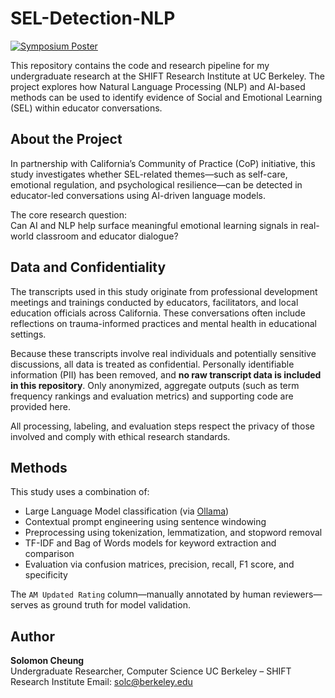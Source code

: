 # SEL-Detection-NLP

[![Symposium Poster](./data/symposium_poster.png)](./data/symposium_poster.png)

This repository contains the code and research pipeline for my undergraduate research at the SHIFT Research Institute at UC Berkeley. The project explores how Natural Language Processing (NLP) and AI-based methods can be used to identify evidence of Social and Emotional Learning (SEL) within educator conversations.

## About the Project

In partnership with California’s Community of Practice (CoP) initiative, this study investigates whether SEL-related themes—such as self-care, emotional regulation, and psychological resilience—can be detected in educator-led conversations using AI-driven language models.

The core research question:  
Can AI and NLP help surface meaningful emotional learning signals in real-world classroom and educator dialogue?

## Data and Confidentiality

The transcripts used in this study originate from professional development meetings and trainings conducted by educators, facilitators, and local education officials across California. These conversations often include reflections on trauma-informed practices and mental health in educational settings.

Because these transcripts involve real individuals and potentially sensitive discussions, all data is treated as confidential. Personally identifiable information (PII) has been removed, and **no raw transcript data is included in this repository**. Only anonymized, aggregate outputs (such as term frequency rankings and evaluation metrics) and supporting code are provided here.

All processing, labeling, and evaluation steps respect the privacy of those involved and comply with ethical research standards.

## Methods

This study uses a combination of:
- Large Language Model classification (via [Ollama](https://ollama.com/))
- Contextual prompt engineering using sentence windowing
- Preprocessing using tokenization, lemmatization, and stopword removal
- TF-IDF and Bag of Words models for keyword extraction and comparison
- Evaluation via confusion matrices, precision, recall, F1 score, and specificity

The `AM Updated Rating` column—manually annotated by human reviewers—serves as ground truth for model validation.

## Author

**Solomon Cheung**  
Undergraduate Researcher, Computer Science
UC Berkeley – SHIFT Research Institute
Email: [solc@berkeley.edu](mailto:solc@berkeley.edu)